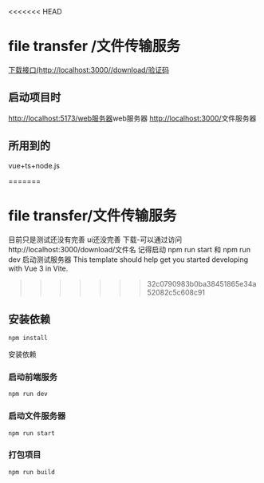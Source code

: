 <<<<<<< HEAD
# file transfer /文件传输服务
[下载接口(http://localhost:3000//download/验证码](http://localhost:3000//download/)
## 启动项目时
[http://localhost:5173/web服务器](http://localhost:5173/)web服务器
[http://localhost:3000/](http://localhost:3000/)文件服务器
## 所用到的
vue+ts+node.js

=======
# file transfer/文件传输服务

目前只是测试还没有完善
ui还没完善
下载-可以通过访问http://localhost:3000/download/文件名
记得启动 npm run start 和 npm run dev
启动测试服务器
This template should help get you started developing with Vue 3 in Vite.
>>>>>>> 32c0790983b0ba38451865e34a52082c5c608c91


## 安装依赖

```sh
npm install
```
安装依赖
### 启动前端服务

```sh
npm run dev
```

### 启动文件服务器
```sh
npm run start
```

### 打包项目

```sh
npm run build
```
